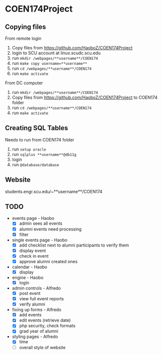 # COEN174Project


## Copying files

From remote login

1. Copy files from https://github.com/HaoboZ/COEN174Project
2. login to SCU account at linux.scudc.scu.edu
3. run `mkdir /webpages/**username**/COEN174`
4. run `make copy username=**username**`
5. run `cd /webpages/**username**/COEN174`
6. run `make activate`

From DC computer

1. run `mkdir /webpages/**username**/COEN174`
2. Copy files from https://github.com/HaoboZ/COEN174Project to COEN174 folder
3. run `cd /webpages/**username**/COEN174`
4. run `make activate`

## Creating SQL Tables
Needs to run from COEN174 folder
1. run `setup oracle`
2. run `sqlplus **username**@db11g`
3. login
4. run `@database/database`

## Website

students.engr.scu.edu/~\*\*username\*\*/COEN174

## TODO

* events page - Haobo
    - [x] admin sees all events
    - [x] alumni events need processing
    - [x] filter
* single events page - Haobo
    - [x] add checklist next to alumni participants to verify them
    - [x] display event
    - [x] check in event
    - [x] approve alumni created ones
* calendar - Haobo
    - [x] display
* engine - Haobo
    - [x] login
* admin controls - Alfredo
    - [x] post event
    - [x] view full event reports
    - [x] verify alumni
* fixing up forms - Alfredo
    - [x] add events
    - [x] edit events (retrieve date)
    - [x] php security, check formats
    - [x] grad year of alumni
* styling pages - Alfredo
    - [x] time
    - [ ] overall style of website